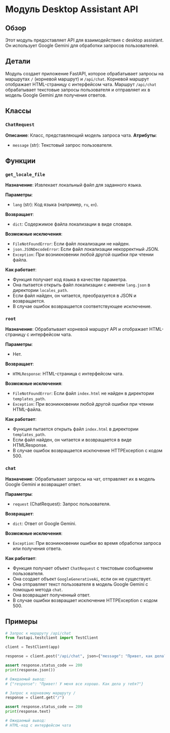 # Модуль Desktop Assistant API
## Обзор

Этот модуль предоставляет API для взаимодействия с  desktop assistant. Он использует Google Gemini для обработки запросов пользователей.

## Детали

Модуль создает приложение FastAPI, которое обрабатывает запросы на маршрутах `/` (корневой маршрут) и `/api/chat`. Корневой маршрут отображает HTML-страницу с интерфейсом чата. Маршрут `/api/chat` обрабатывает текстовые запросы пользователя и отправляет их в модель Google Gemini для получения ответов.

## Классы

### `ChatRequest`
**Описание**: Класс, представляющий модель запроса чата.
**Атрибуты**:
- `message` (str): Текстовый запрос пользователя.

## Функции

### `get_locale_file`
**Назначение**: Извлекает локальный файл для заданного языка.

**Параметры**:
- `lang` (str): Код языка (например, `ru`, `en`).

**Возвращает**:
- `dict`: Содержимое файла локализации в виде словаря.

**Возможные исключения**:
- `FileNotFoundError`: Если файл локализации не найден.
- `json.JSONDecodeError`: Если файл локализации некорректный JSON.
- `Exception`: При возникновении любой другой ошибки при чтении файла.

**Как работает**:
- Функция получает код языка в качестве параметра.
- Она пытается открыть файл локализации с именем `lang.json` в директории `locales_path`.
- Если файл найден, он читается, преобразуется в JSON и возвращается.
- В случае ошибок возвращается соответствующее исключение.

### `root`
**Назначение**: Обрабатывает корневой маршрут API и отображает HTML-страницу с интерфейсом чата.

**Параметры**:
- Нет.

**Возвращает**:
- `HTMLResponse`:  HTML-страница с интерфейсом чата.

**Возможные исключения**:
- `FileNotFoundError`: Если файл `index.html` не найден в директории `templates_path`.
- `Exception`: При возникновении любой другой ошибки при чтении HTML-файла.

**Как работает**:
- Функция пытается открыть файл `index.html` в директории `templates_path`.
- Если файл найден, он читается и возвращается в виде HTMLResponse.
- В случае ошибок возвращается исключение HTTPException с кодом 500.

### `chat`
**Назначение**: Обрабатывает запросы на чат, отправляет их в модель Google Gemini и возвращает ответ.

**Параметры**:
- `request` (ChatRequest): Запрос пользователя.

**Возвращает**:
- `dict`: Ответ от Google Gemini.

**Возможные исключения**:
- `Exception`: При возникновении ошибки во время обработки запроса или получения ответа.

**Как работает**:
- Функция получает объект `ChatRequest` с текстовым сообщением пользователя.
- Она создает объект `GoogleGenerativeAi`, если он не существует.
- Она отправляет текст пользователя в модель Google Gemini с помощью метода `chat`.
- Она возвращает полученный ответ.
- В случае ошибки возвращает исключение HTTPException с кодом 500.

## Примеры

```python
# Запрос к маршруту /api/chat
from fastapi.testclient import TestClient

client = TestClient(app)

response = client.post("/api/chat", json={"message": "Привет, как дела?"})

assert response.status_code == 200
print(response.json())

# Ожидаемый вывод:
# {"response": "Привет! У меня все хорошо. Как дела у тебя?"}

# Запрос к корневому маршруту /
response = client.get("/")

assert response.status_code == 200
print(response.text)

# Ожидаемый вывод:
# HTML-код с интерфейсом чата
```
```markdown